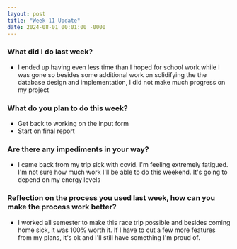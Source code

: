 ```yaml
---
layout: post
title: "Week 11 Update"
date: 2024-08-01 00:01:00 -0000
---
```


### What did I do last week?

- I ended up having even less time than I hoped for school work while I was gone so besides some additional work on solidifying the the database design and implementation, I did not make much progress on my project

### What do you plan to do this week?

- Get back to working on the input form
- Start on final report

### Are there any impediments in your way? 

- I came back from my trip sick with covid. I'm feeling extremely fatigued. I'm not sure how much work I'll be able to do this weekend. It's going to depend on my energy levels

### Reflection on the process you used last week, how can you make the process work better?

- I worked all semester to make this race trip possible and besides coming home sick, it was 100% worth it. If I have to cut a few more features from my plans, it's ok and I'll still have something I'm proud of.
